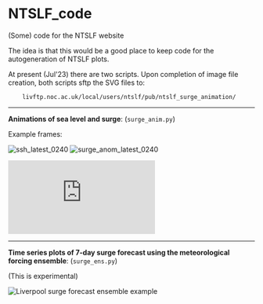 # NTSLF_code
(Some) code for the NTSLF website

The idea is that this would be a good place to keep code for the autogeneration of NTSLF plots.

At present (Jul'23) there are two scripts.
Upon completion of image file creation, both scripts sftp the SVG files to:

        livftp.noc.ac.uk/local/users/ntslf/pub/ntslf_surge_animation/

---

**Animations of sea level and surge**: (`surge_anim.py`)

Example frames:

![ssh_latest_0240](https://github.com/NOC-MSM/NTSLF_code/assets/22616872/7d785f34-f677-4383-b35f-97e6b68bda5b)
![surge_anom_latest_0240](https://github.com/NOC-MSM/NTSLF_code/assets/22616872/03b5e4f8-718c-43db-93b2-219d8813c615)

![Preview surge](https://noc-msm.github.io/NTSLF_code/index.html)

---

**Time series plots of 7-day surge forecast using the meteorological forcing ensemble**: (`surge_ens.py`)

(This is experimental)
  
![Liverpool surge forecast ensemble example](https://github.com/NOC-MSM/NTSLF_code/assets/22616872/5efd4422-1e82-438b-a4c0-e822572d9db1)
